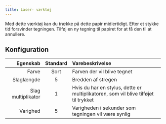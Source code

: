 ```yaml
---
title: Laser- værktøj
---
```


Med dette værktøj kan du trække på dette papir midlertidigt. Efter et stykke tid forsvinder tegningen. Tilføj en ny tegning til papiret for at få den til at annullere.

## Konfiguration

|           Egenskab | Standard | Varebeskrivelse                                                                     |
| -----------------: | :------: | :---------------------------------------------------------------------------------- |
|              Farve |   Sort   | Farven der vil blive tegnet                                                         |
|         Slaglængde |     5    | Bredden af stregen                                                                  |
| Slag multiplikator |     1    | Hvis du har en stylus, dette er multiplikatoren, som vil blive tilføjet til trykket |
|           Varighed |     5    | Varigheden i sekunder som tegningen vil være synlig                                 |
